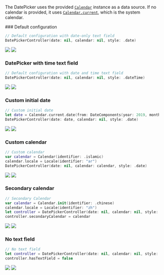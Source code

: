 The DatePicker uses the provided [`Calendar`](https://developer.apple.com/documentation/foundation/calendar) instance as a data source. If no calendar is provided, it uses [`Calendar.current`](https://developer.apple.com/documentation/foundation/calendar/2293438-current), which is the system calendar.

<DisplayToggle onText="Dark" offText="Light" label="Theme Switcher">
### Default configuration

```Swift
// Default configuration with date-only text field
DatePickerController(date: nil, calendar: nil, style: .date)
```

<img className="off" src="https://res-1.cdn.office.net/files/fabric-cdn-prod_20230815.002-cdn-prod_20200504.001/fabric-website/images/controls/macos/DateTimePicker/datepicker_currentdate_light.png?text=LightMode" />
<img className="on" src="https://res-1.cdn.office.net/files/fabric-cdn-prod_20230815.002-cdn-prod_20200504.001/fabric-website/images/controls/macos/DateTimePicker/datepicker_currentdate_dark.png?text=DarkMode" />

### DatePicker with time text field

```Swift
// Default configuration with date and time text field
DatePickerController(date: nil, calendar: nil, style: .dateTime)
```

<img className="off" src="https://res-1.cdn.office.net/files/fabric-cdn-prod_20230815.002-cdn-prod_20200504.001/fabric-website/images/controls/macos/DateTimePicker/datepicker_currentdate_time_light.png?text=LightMode" />
<img className="on" src="https://res-1.cdn.office.net/files/fabric-cdn-prod_20230815.002-cdn-prod_20200504.001/fabric-website/images/controls/macos/DateTimePicker/datepicker_currentdate_time_dark.png?text=DarkMode" />

### Custom initial date

```Swift
// Custom initial date
let date = Calendar.current.date(from: DateComponents(year: 2019, month: 1, day: 1))
DatePickerController(date: date, calendar: nil, style: .date)
```

<img className="off" src="https://res-1.cdn.office.net/files/fabric-cdn-prod_20230815.002-cdn-prod_20200504.001/fabric-website/images/controls/macos/DateTimePicker/datepicker_specificdate_light.png?text=LightMode" />
<img className="on" src="https://res-1.cdn.office.net/files/fabric-cdn-prod_20230815.002-cdn-prod_20200504.001/fabric-website/images/controls/macos/DateTimePicker/datepicker_specificdate_dark.png?text=DarkMode" />

### Custom calendar

```Swift
// Custom calendar
var calendar = Calendar(identifier: .islamic)
calendar.locale = Locale(identifier: "ar")
DatePickerController(date: nil, calendar: calendar, style: .date)
```

<img className="off" src="https://res-1.cdn.office.net/files/fabric-cdn-prod_20230815.002-cdn-prod_20200504.001/fabric-website/images/controls/macos/DateTimePicker/datepicker_ar_currentdate_light.png?text=LightMode" />
<img className="on" src="https://res-1.cdn.office.net/files/fabric-cdn-prod_20230815.002-cdn-prod_20200504.001/fabric-website/images/controls/macos/DateTimePicker/datepicker_ar_currentdate_dark.png?text=DarkMode" />

### Secondary calendar

```Swift
// Secondary Calendar
var calendar = Calendar.init(identifier: .chinese)
calendar.locale = Locale(identifier: "zh")
let controller = DatePickerController(date: nil, calendar: nil, style: .date)
controller.secondaryCalendar = calendar
```

<img className="off" src="https://res-1.cdn.office.net/files/fabric-cdn-prod_20230815.002-cdn-prod_20200504.001/fabric-website/images/controls/macos/DateTimePicker/datepicker_secondary_light.png?text=LightMode" />
<img className="on" src="https://res-1.cdn.office.net/files/fabric-cdn-prod_20230815.002-cdn-prod_20200504.001/fabric-website/images/controls/macos/DateTimePicker/datepicker_secondary_dark.png?text=DarkMode" />

### No text field

```Swift
// No text field
let controller = DatePickerController(date: nil, calendar: nil, style: .date)
controller.hasTextField = false
```

<img className="off" src="https://res-1.cdn.office.net/files/fabric-cdn-prod_20230815.002-cdn-prod_20200504.001/fabric-website/images/controls/macos/DateTimePicker/datepicker_notextpicker_light.png?text=LightMode" />
<img className="on" src="https://res-1.cdn.office.net/files/fabric-cdn-prod_20230815.002-cdn-prod_20200504.001/fabric-website/images/controls/macos/DateTimePicker/datepicker_notextpicker_dark.png?text=DarkMode" />

</DisplayToggle>
